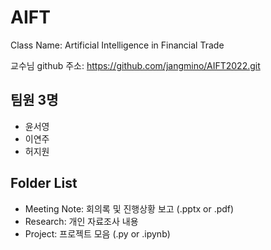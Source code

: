 # AIFT
Class Name: Artificial Intelligence in Financial Trade

교수님 github 주소: https://github.com/jangmino/AIFT2022.git

## 팀원 3명
- 윤서영
- 이연주
- 허지원

## Folder List
- Meeting Note: 회의록 및 진행상황 보고 (.pptx or .pdf)
- Research: 개인 자료조사 내용
- Project: 프로젝트 모음 (.py or .ipynb)

